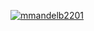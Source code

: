 [![mmandelb2201](https://circleci.com/gh/mmandelb2201/SSW567_HW02b.svg?style=svg)](https://app.circleci.com/pipelines/github/mmandelb2201/SSW567_HW02b?branch=main&filter=all)
